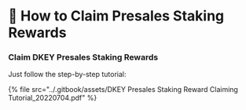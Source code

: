 # 📄 How to Claim Presales Staking Rewards



### Claim DKEY Presales Staking Rewards

Just follow the step-by-step tutorial:

{% file src="../.gitbook/assets/DKEY Presales Staking Reward Claiming Tutorial_20220704.pdf" %}



